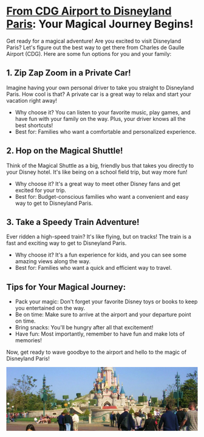 <h1><a href="https://en.paris-car-service.com/book/paris-roissy-charles-de-gaulle-airport-cdg-1/disneyland-paris-park-eurodisney-2/">From CDG Airport to Disneyland Paris</a>: Your Magical Journey Begins!</h1>

  <p>Get ready for a magical adventure! Are you excited to visit Disneyland Paris? Let's figure out the best way to get there from Charles de Gaulle Airport (CDG). Here are some fun options for you and your family:</p>

  <h2>1. Zip Zap Zoom in a Private Car!</h2>
  <p>Imagine having your own personal driver to take you straight to Disneyland Paris. How cool is that? A private car is a great way to relax and start your vacation right away!</p>
  <ul>
    <li>Why choose it? You can listen to your favorite music, play games, and have fun with your family on the way. Plus, your driver knows all the best shortcuts!</li>
    <li>Best for: Families who want a comfortable and personalized experience.</li>
  </ul>

  <h2>2. Hop on the Magical Shuttle!</h2>
  <p>Think of the Magical Shuttle as a big, friendly bus that takes you directly to your Disney hotel. It's like being on a school field trip, but way more fun!</p>
  <ul>
    <li>Why choose it? It's a great way to meet other Disney fans and get excited for your trip.</li>
    <li>Best for: Budget-conscious families who want a convenient and easy way to get to Disneyland Paris.</li>
  </ul>

  <h2>3. Take a Speedy Train Adventure!</h2>
  <p>Ever ridden a high-speed train? It's like flying, but on tracks! The train is a fast and exciting way to get to Disneyland Paris.</p>
  <ul>
    <li>Why choose it? It's a fun experience for kids, and you can see some amazing views along the way.</li>
    <li>Best for: Families who want a quick and efficient way to travel.</li>
  </ul>

  <h2>Tips for Your Magical Journey:</h2>
  <ul>
    <li>Pack your magic: Don't forget your favorite Disney toys or books to keep you entertained on the way.</li>
    <li>Be on time: Make sure to arrive at the airport and your departure point on time.</li>
    <li>Bring snacks: You'll be hungry after all that excitement!</li>
    <li>Have fun: Most importantly, remember to have fun and make lots of memories!</li>
  </ul>

  <p>Now, get ready to wave goodbye to the airport and hello to the magic of Disneyland Paris!</p>

  <img src="disney.jpeg" alt="A family smiling in front of the Disneyland Paris castle">
